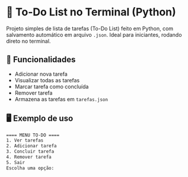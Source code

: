 # 📝 To-Do List no Terminal (Python)

Projeto simples de lista de tarefas (To-Do List) feito em Python, com salvamento automático em arquivo `.json`. Ideal para iniciantes, rodando direto no terminal.

## 🚀 Funcionalidades

- Adicionar nova tarefa
- Visualizar todas as tarefas
- Marcar tarefa como concluída
- Remover tarefa
- Armazena as tarefas em `tarefas.json`

## 🖥️ Exemplo de uso

```bash
==== MENU TO-DO ====
1. Ver tarefas
2. Adicionar tarefa
3. Concluir tarefa
4. Remover tarefa
5. Sair
Escolha uma opção:
